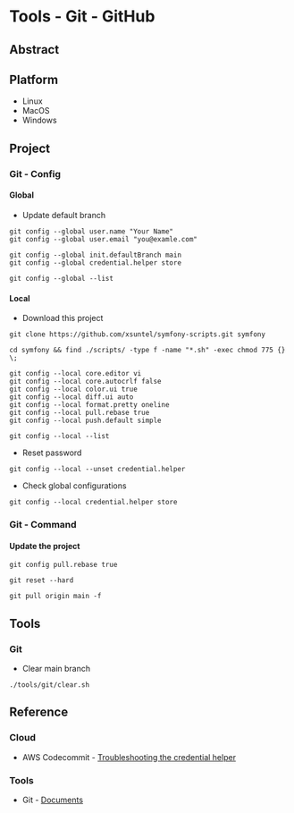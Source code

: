 # Tools - Git - GitHub

## Abstract

## Platform

* Linux
* MacOS
* Windows

## Project

### Git - Config

#### Global

* Update default branch

```
git config --global user.name "Your Name"
git config --global user.email "you@examle.com"

git config --global init.defaultBranch main
git config --global credential.helper store

git config --global --list
```

#### Local

* Download this project

```
git clone https://github.com/xsuntel/symfony-scripts.git symfony

cd symfony && find ./scripts/ -type f -name "*.sh" -exec chmod 775 {} \;
```

```
git config --local core.editor vi
git config --local core.autocrlf false
git config --local color.ui true
git config --local diff.ui auto
git config --local format.pretty oneline
git config --local pull.rebase true
git config --local push.default simple

git config --local --list
```

* Reset password
```
git config --local --unset credential.helper
```

* Check global configurations
```
git config --local credential.helper store
```

### Git - Command

#### Update the project

```
git config pull.rebase true

git reset --hard

git pull origin main -f
```

## Tools

### Git

* Clear main branch

```
./tools/git/clear.sh
```

## Reference

### Cloud

* AWS Codecommit - [Troubleshooting the credential helper](https://docs.aws.amazon.com/codecommit/latest/userguide/troubleshooting-ch.html)

### Tools

* Git            - [Documents](https://git-scm.com/)
